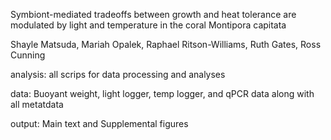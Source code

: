 Symbiont-mediated tradeoffs between growth and heat tolerance are modulated by light and temperature in the coral Montipora capitata

Shayle Matsuda, Mariah Opalek, Raphael Ritson-Williams, Ruth Gates, Ross Cunning

analysis: all scrips for data processing and analyses 

data: Buoyant weight, light logger, temp logger, and qPCR data along with all metatdata

output: Main text and Supplemental figures



